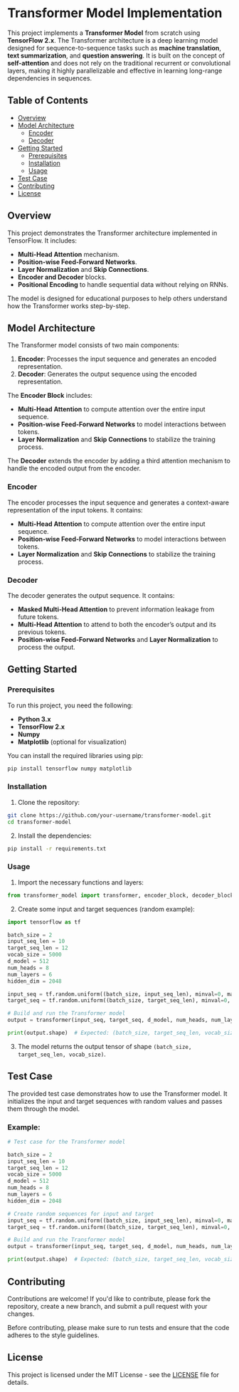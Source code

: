 
# Transformer Model Implementation

This project implements a **Transformer Model** from scratch using **TensorFlow 2.x**. The Transformer architecture is a deep learning model designed for sequence-to-sequence tasks such as **machine translation**, **text summarization**, and **question answering**. It is built on the concept of **self-attention** and does not rely on the traditional recurrent or convolutional layers, making it highly parallelizable and effective in learning long-range dependencies in sequences.

## Table of Contents
- [Overview](#overview)
- [Model Architecture](#model-architecture)
  - [Encoder](#encoder)
  - [Decoder](#decoder)
- [Getting Started](#getting-started)
  - [Prerequisites](#prerequisites)
  - [Installation](#installation)
  - [Usage](#usage)
- [Test Case](#test-case)
- [Contributing](#contributing)
- [License](#license)

## Overview

This project demonstrates the Transformer architecture implemented in TensorFlow. It includes:
- **Multi-Head Attention** mechanism.
- **Position-wise Feed-Forward Networks**.
- **Layer Normalization** and **Skip Connections**.
- **Encoder and Decoder** blocks.
- **Positional Encoding** to handle sequential data without relying on RNNs.

The model is designed for educational purposes to help others understand how the Transformer works step-by-step.

## Model Architecture

The Transformer model consists of two main components:
1. **Encoder**: Processes the input sequence and generates an encoded representation.
2. **Decoder**: Generates the output sequence using the encoded representation.

The **Encoder Block** includes:
- **Multi-Head Attention** to compute attention over the entire input sequence.
- **Position-wise Feed-Forward Networks** to model interactions between tokens.
- **Layer Normalization** and **Skip Connections** to stabilize the training process.

The **Decoder** extends the encoder by adding a third attention mechanism to handle the encoded output from the encoder.

### Encoder

The encoder processes the input sequence and generates a context-aware representation of the input tokens. It contains:
- **Multi-Head Attention** to compute attention over the entire input sequence.
- **Position-wise Feed-Forward Networks** to model interactions between tokens.
- **Layer Normalization** and **Skip Connections** to stabilize the training process.

### Decoder

The decoder generates the output sequence. It contains:
- **Masked Multi-Head Attention** to prevent information leakage from future tokens.
- **Multi-Head Attention** to attend to both the encoder’s output and its previous tokens.
- **Position-wise Feed-Forward Networks** and **Layer Normalization** to process the output.

## Getting Started

### Prerequisites

To run this project, you need the following:
- **Python 3.x**
- **TensorFlow 2.x**
- **Numpy**
- **Matplotlib** (optional for visualization)

You can install the required libraries using pip:

```bash
pip install tensorflow numpy matplotlib
```

### Installation

1. Clone the repository:

```bash
git clone https://github.com/your-username/transformer-model.git
cd transformer-model
```

2. Install the dependencies:

```bash
pip install -r requirements.txt
```

### Usage

1. Import the necessary functions and layers:
```python
from transformer_model import transformer, encoder_block, decoder_block, positional_encoding
```

2. Create some input and target sequences (random example):

```python
import tensorflow as tf

batch_size = 2
input_seq_len = 10
target_seq_len = 12
vocab_size = 5000
d_model = 512
num_heads = 8
num_layers = 6
hidden_dim = 2048

input_seq = tf.random.uniform((batch_size, input_seq_len), minval=0, maxval=vocab_size, dtype=tf.int32)
target_seq = tf.random.uniform((batch_size, target_seq_len), minval=0, maxval=vocab_size, dtype=tf.int32)

# Build and run the Transformer model
output = transformer(input_seq, target_seq, d_model, num_heads, num_layers, hidden_dim, vocab_size)

print(output.shape)  # Expected: (batch_size, target_seq_len, vocab_size)
```

3. The model returns the output tensor of shape `(batch_size, target_seq_len, vocab_size)`.

## Test Case

The provided test case demonstrates how to use the Transformer model. It initializes the input and target sequences with random values and passes them through the model.

### Example:
```python
# Test case for the Transformer model

batch_size = 2
input_seq_len = 10
target_seq_len = 12
vocab_size = 5000
d_model = 512
num_heads = 8
num_layers = 6
hidden_dim = 2048

# Create random sequences for input and target
input_seq = tf.random.uniform((batch_size, input_seq_len), minval=0, maxval=vocab_size, dtype=tf.int32)
target_seq = tf.random.uniform((batch_size, target_seq_len), minval=0, maxval=vocab_size, dtype=tf.int32)

# Build and run the Transformer model
output = transformer(input_seq, target_seq, d_model, num_heads, num_layers, hidden_dim, vocab_size)

print(output.shape)  # Expected: (batch_size, target_seq_len, vocab_size)
```

## Contributing

Contributions are welcome! If you'd like to contribute, please fork the repository, create a new branch, and submit a pull request with your changes.

Before contributing, please make sure to run tests and ensure that the code adheres to the style guidelines.

## License

This project is licensed under the MIT License - see the [LICENSE](LICENSE) file for details.
